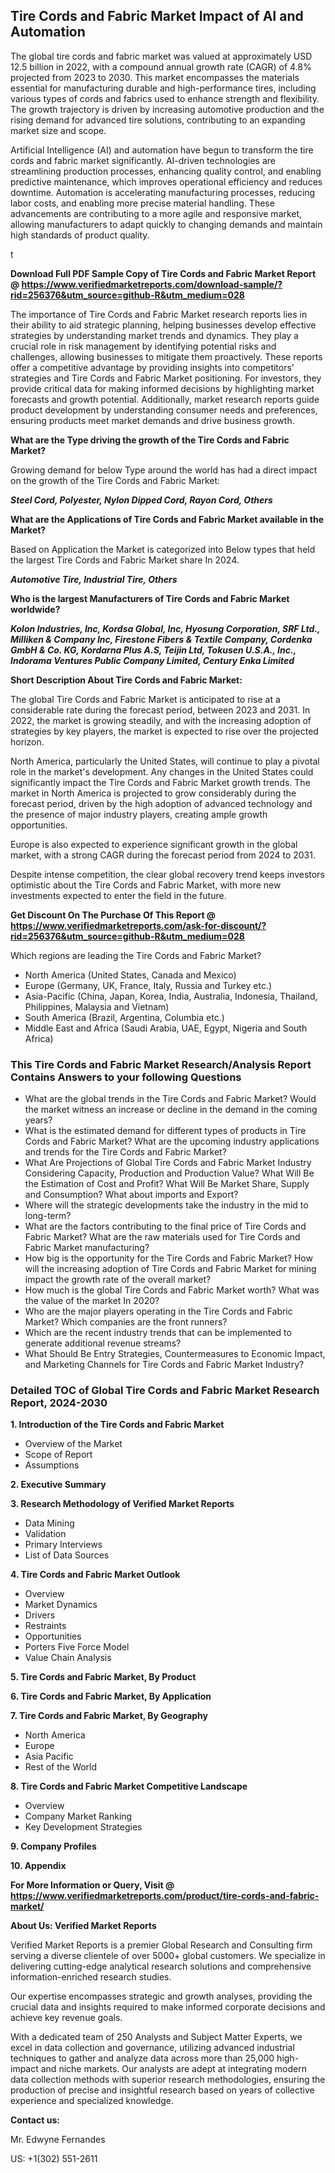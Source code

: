 <h2>Tire Cords and Fabric Market Impact of AI and Automation</h2><p>The global tire cords and fabric market was valued at approximately USD 12.5 billion in 2022, with a compound annual growth rate (CAGR) of 4.8% projected from 2023 to 2030. This market encompasses the materials essential for manufacturing durable and high-performance tires, including various types of cords and fabrics used to enhance strength and flexibility. The growth trajectory is driven by increasing automotive production and the rising demand for advanced tire solutions, contributing to an expanding market size and scope.</p><p>Artificial Intelligence (AI) and automation have begun to transform the tire cords and fabric market significantly. AI-driven technologies are streamlining production processes, enhancing quality control, and enabling predictive maintenance, which improves operational efficiency and reduces downtime. Automation is accelerating manufacturing processes, reducing labor costs, and enabling more precise material handling. These advancements are contributing to a more agile and responsive market, allowing manufacturers to adapt quickly to changing demands and maintain high standards of product quality.</p>t</p><p id="" class=""><strong>Download Full PDF Sample Copy of Tire Cords and Fabric Market Report @ <a href="https://www.verifiedmarketreports.com/download-sample/?rid=256376&utm_source=github-R&utm_medium=028" target="_blank">https://www.verifiedmarketreports.com/download-sample/?rid=256376&utm_source=github-R&utm_medium=028</a></strong></p><p>The importance of&nbsp;Tire Cords and Fabric Market research reports lies in their ability to aid strategic planning, helping businesses develop effective strategies by understanding market trends and dynamics. They play a crucial role in risk management by identifying potential risks and challenges, allowing businesses to mitigate them proactively. These reports offer a competitive advantage by providing insights into competitors' strategies and Tire Cords and Fabric Market positioning. For investors, they provide critical data for making informed decisions by highlighting market forecasts and growth potential. Additionally, market research reports guide product development by understanding consumer needs and preferences, ensuring products meet market demands and drive business growth.</p><p><strong>What are the&nbsp;Type driving the growth of the Tire Cords and Fabric Market?</strong></p><p id="" class="">Growing demand for below Type around the world has had a direct impact on the growth of the Tire Cords and Fabric Market:</p><em><strong>Steel Cord, Polyester, Nylon Dipped Cord, Rayon Cord, Others</strong></em></p><strong>What are the&nbsp;Applications&nbsp;of Tire Cords and Fabric Market available in the Market?</strong></p><p id="" class="">Based on Application the Market is categorized into Below types that held the largest Tire Cords and Fabric Market share In 2024.</p><em><strong>Automotive Tire, Industrial Tire, Others</strong></em></p><strong>Who is the largest Manufacturers of Tire Cords and Fabric Market worldwide?</strong></p><p><em><strong>Kolon Industries, Inc, Kordsa Global, Inc, Hyosung Corporation, SRF Ltd., Milliken & Company Inc, Firestone Fibers & Textile Company, Cordenka GmbH & Co. KG, Kordarna Plus A.S, Teijin Ltd, Tokusen U.S.A., Inc., Indorama Ventures Public Company Limited, Century Enka Limited</strong></em></p><p id="" class=""><strong>Short Description About Tire Cords and Fabric Market:</strong></p><p>The global Tire Cords and Fabric Market is anticipated to rise at a considerable rate during the forecast period, between 2023 and 2031. In 2022, the market is growing steadily, and with the increasing adoption of strategies by key players, the market is expected to rise over the projected horizon.</p><p>North America, particularly the United States, will continue to play a pivotal role in the market's development. Any changes in the United States could significantly impact the Tire Cords and Fabric Market growth trends. The market in North America is projected to grow considerably during the forecast period, driven by the high adoption of advanced technology and the presence of major industry players, creating ample growth opportunities.</p><p>Europe is also expected to experience significant growth in the global market, with a strong CAGR during the forecast period from 2024 to 2031.</p><p>Despite intense competition, the clear global recovery trend keeps investors optimistic about the Tire Cords and Fabric Market, with more new investments expected to enter the field in the future.</p><p id="" class=""><strong>Get Discount On The Purchase Of This Report @ <a href="https://www.verifiedmarketreports.com/ask-for-discount/?rid=256376&utm_source=github-R&utm_medium=028" target="_blank">https://www.verifiedmarketreports.com/ask-for-discount/?rid=256376&utm_source=github-R&utm_medium=028</a></strong></p>Which regions are leading the Tire Cords and Fabric Market?</p><ul><li>North America (United States, Canada and Mexico)</li><li>Europe (Germany, UK, France, Italy, Russia and Turkey etc.)</li><li>Asia-Pacific (China, Japan, Korea, India, Australia, Indonesia, Thailand, Philippines, Malaysia and Vietnam)</li><li>South America (Brazil, Argentina, Columbia etc.)</li><li>Middle East and Africa (Saudi Arabia, UAE, Egypt, Nigeria and South Africa)</li></ul><h3 id="" class="">This Tire Cords and Fabric Market Research/Analysis Report Contains Answers to your following Questions</h3><ul><li>What are the global trends in the Tire Cords and Fabric Market? Would the market witness an increase or decline in the demand in the coming years?</li><li>What is the estimated demand for different types of products in Tire Cords and Fabric Market? What are the upcoming industry applications and trends for the Tire Cords and Fabric Market?</li><li>What Are Projections of Global Tire Cords and Fabric Market Industry Considering Capacity, Production and Production Value? What Will Be the Estimation of Cost and Profit? What Will Be Market Share, Supply and Consumption? What about imports and Export?</li><li>Where will the strategic developments take the industry in the mid to long-term?</li><li>What are the factors contributing to the final price of Tire Cords and Fabric Market? What are the raw materials used for Tire Cords and Fabric Market manufacturing?</li><li>How big is the opportunity for the Tire Cords and Fabric Market? How will the increasing adoption of Tire Cords and Fabric Market for mining impact the growth rate of the overall market?</li><li>How much is the global Tire Cords and Fabric Market worth? What was the value of the market In 2020?</li><li>Who are the major players operating in the Tire Cords and Fabric Market? Which companies are the front runners?</li><li>Which are the recent industry trends that can be implemented to generate additional revenue streams?</li><li>What Should Be Entry Strategies, Countermeasures to Economic Impact, and Marketing Channels for Tire Cords and Fabric Market Industry?</li></ul><h3 id="" class="">Detailed TOC of Global Tire Cords and Fabric Market Research Report, 2024-2030</h3><p id="" class=""><strong>1. Introduction of the Tire Cords and Fabric Market</strong></p><ul><li>Overview of the Market</li><li>Scope of Report</li><li>Assumptions</li></ul><p id="" class=""><strong>2. Executive Summary</strong></p><p id="" class=""><strong>3. Research Methodology of Verified Market Reports</strong></p><ul><li>Data Mining</li><li>Validation</li><li>Primary Interviews</li><li>List of Data Sources</li></ul><p id="" class=""><strong>4. Tire Cords and Fabric Market Outlook</strong></p><ul><li>Overview</li><li>Market Dynamics</li><li>Drivers</li><li>Restraints</li><li>Opportunities</li><li>Porters Five Force Model</li><li>Value Chain Analysis</li></ul><p id="" class=""><strong>5. Tire Cords and Fabric Market, By Product</strong></p><p id="" class=""><strong>6. Tire Cords and Fabric Market, By Application</strong></p><p id="" class=""><strong>7. Tire Cords and Fabric Market, By Geography</strong></p><ul><li>North America</li><li>Europe</li><li>Asia Pacific</li><li>Rest of the World</li></ul><p id="" class=""><strong>8. Tire Cords and Fabric Market Competitive Landscape</strong></p><ul><li>Overview</li><li>Company Market Ranking</li><li>Key Development Strategies</li></ul><p id="" class=""><strong>9. Company Profiles</strong></p><p id="" class=""><strong>10. Appendix</strong></p><p id="" class=""><strong>For More Information or Query, Visit @ <a href="https://www.verifiedmarketreports.com/product/tire-cords-and-fabric-market/" target="_blank">https://www.verifiedmarketreports.com/product/tire-cords-and-fabric-market/</a></strong></p><p id="" class=""><strong>About Us: Verified Market Reports</strong></p><p id="" class="">Verified Market Reports is a premier Global Research and Consulting firm serving a diverse clientele of over 5000+ global customers. We specialize in delivering cutting-edge analytical research solutions and comprehensive information-enriched research studies.</p><p id="" class="">Our expertise encompasses strategic and growth analyses, providing the crucial data and insights required to make informed corporate decisions and achieve key revenue goals.</p><p id="" class="">With a dedicated team of 250 Analysts and Subject Matter Experts, we excel in data collection and governance, utilizing advanced industrial techniques to gather and analyze data across more than 25,000 high-impact and niche markets. Our analysts are adept at integrating modern data collection methods with superior research methodologies, ensuring the production of precise and insightful research based on years of collective experience and specialized knowledge.</p><p id="" class=""><strong>Contact us:</strong></p><p id="" class="">Mr. Edwyne Fernandes</p><p id="" class="">US: +1(302) 551-2611</p>